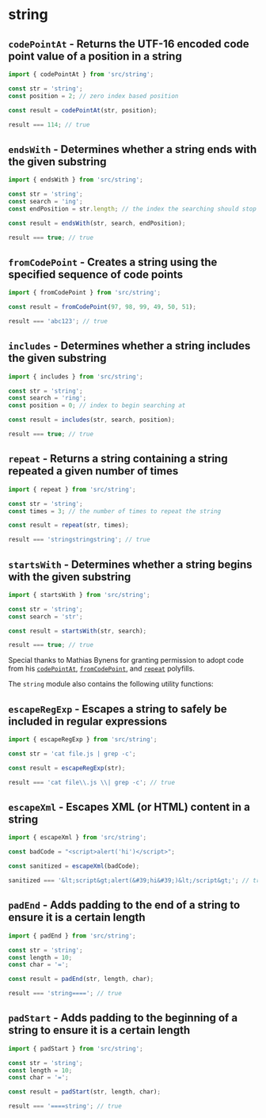 # string

## `codePointAt` - Returns the UTF-16 encoded code point value of a position in a string
```ts
import { codePointAt } from 'src/string';

const str = 'string';
const position = 2; // zero index based position

const result = codePointAt(str, position);

result === 114; // true
```

## `endsWith` - Determines whether a string ends with the given substring
```ts
import { endsWith } from 'src/string';

const str = 'string';
const search = 'ing';
const endPosition = str.length; // the index the searching should stop before

const result = endsWith(str, search, endPosition);

result === true; // true
```

## `fromCodePoint` - Creates a string using the specified sequence of code points
```ts
import { fromCodePoint } from 'src/string';

const result = fromCodePoint(97, 98, 99, 49, 50, 51);

result === 'abc123'; // true
```

## `includes` - Determines whether a string includes the given substring
```ts
import { includes } from 'src/string';

const str = 'string';
const search = 'ring';
const position = 0; // index to begin searching at

const result = includes(str, search, position);

result === true; // true
```

## `repeat` - Returns a string containing a string repeated a given number of times
```ts
import { repeat } from 'src/string';

const str = 'string';
const times = 3; // the number of times to repeat the string

const result = repeat(str, times);

result === 'stringstringstring'; // true
```

## `startsWith` - Determines whether a string begins with the given substring
```ts
import { startsWith } from 'src/string';

const str = 'string';
const search = 'str';

const result = startsWith(str, search);

result === true; // true
```

Special thanks to Mathias Bynens for granting permission to adopt code from his [`codePointAt`](https://github.com/mathiasbynens/String.prototype.codePointAt), [`fromCodePoint`](https://github.com/mathiasbynens/String.fromCodePoint), and [`repeat`](https://github.com/mathiasbynens/String.prototype.repeat) polyfills.

The `string` module also contains the following utility functions:

## `escapeRegExp` - Escapes a string to safely be included in regular expressions
```ts
import { escapeRegExp } from 'src/string';

const str = 'cat file.js | grep -c';

const result = escapeRegExp(str);

result === 'cat file\\.js \\| grep -c'; // true

```

## `escapeXml` - Escapes XML (or HTML) content in a string
```ts
import { escapeXml } from 'src/string';

const badCode = "<script>alert('hi')</script>";

const sanitized = escapeXml(badCode);

sanitized === '&lt;script&gt;alert(&#39;hi&#39;)&lt;/script&gt;'; // true
```

## `padEnd` - Adds padding to the end of a string to ensure it is a certain length
```ts
import { padEnd } from 'src/string';

const str = 'string';
const length = 10;
const char = '=';

const result = padEnd(str, length, char);

result === 'string===='; // true
```

## `padStart` - Adds padding to the beginning of a string to ensure it is a certain length
```ts
import { padStart } from 'src/string';

const str = 'string';
const length = 10;
const char = '=';

const result = padStart(str, length, char);

result === '====string'; // true
```
